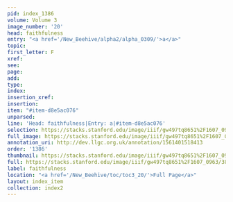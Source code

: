 ```yaml
---
pid: index_1386
volume: Volume 3
image_number: '20'
head: faithfulness
entry: "<a href='/New_Beehive/alpha2/alpha_0309/'>a</a>"
topic: 
first_letter: F
xref: 
see: 
page: 
add: 
type: 
index: 
insertion_xref: 
insertion: 
item: "#item-d8e5ac076"
unparsed: 
line: 'Head: faithfulness|Entry: a|#item-d8e5ac076'
selection: https://stacks.stanford.edu/image/iiif/gw497tq8651%2F1607_0963/383,1432,553,163/full/0/default.jpg
full_image: https://stacks.stanford.edu/image/iiif/gw497tq8651%2F1607_0963/full/full/0/default.jpg
annotation_uri: http://dev.llgc.org.uk/annotation/1561401518413
order: '1386'
thumbnail: https://stacks.stanford.edu/image/iiif/gw497tq8651%2F1607_0963/383,1432,553,163/150,/0/default.jpg
full: https://stacks.stanford.edu/image/iiif/gw497tq8651%2F1607_0963/383,1432,553,163/full/0/default.jpg
label: faithfulness
location: "<a href='/New_Beehive/toc/toc3_20/'>Full Page</a>"
layout: index_item
collection: index2
---
```

